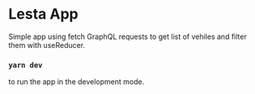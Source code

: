 # Lesta App

Simple app using fetch GraphQL requests to get list of vehiles and filter them with useReducer.

### `yarn dev`

to run the app in the development mode.

